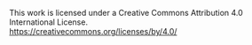 This work is licensed under a Creative Commons Attribution 4.0 International License.                                                                                   
https://creativecommons.org/licenses/by/4.0/  
